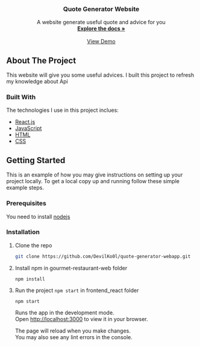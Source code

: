<div align="center"> 

  <h3 align="center">Quote Generator Website</h3>

  <p align="center">
    A website generate useful quote and advice for you
    <br />
    <a href="#"><strong>Explore the docs »</strong></a>
    <br />
    <br />
    <a href="https://nat-quote-generator.vercel.app/">View Demo</a>   
    
  </p>
</div>

<!-- ABOUT THE PROJECT -->
## About The Project
This website will give you some useful advices. I built this project to refresh my knowledge about Api

### Built With
The technologies I use in this project inclues:
* [React.js](https://reactjs.org/)
* [JavaScript](https://developer.mozilla.org/en-US/docs/Web/JavaScript)
* [HTML](https://developer.mozilla.org/en-US/docs/Web/HTML)
* [CSS](https://developer.mozilla.org/en-US/docs/Web/CSS)

<!-- GETTING STARTED -->
## Getting Started
This is an example of how you may give instructions on setting up your project locally. To get a local copy up and running follow these simple example steps.

### Prerequisites
You need to install [nodejs](https://nodejs.org/en/)

### Installation

1. Clone the repo
   ```sh
   git clone https://github.com/DevilKo0l/quote-generator-webapp.git
   ```
2. Install npm in gourmet-restaurant-web folder
   ```
   npm install
   ```
3. Run the project `npm start` in frontend_react folder
   ```
   npm start
   ```
   Runs the app in the development mode.\
   Open [http://localhost:3000](http://localhost:3000) to view it in your browser.

   The page will reload when you make changes.\
   You may also see any lint errors in the console.
